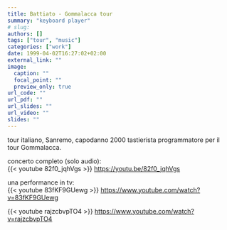 ```yaml
---
title: Battiato - Gommalacca tour
summary: "keyboard player"
# slug: 
authors: []
tags: ["tour", "music"]
categories: ["work"]
date: 1999-04-02T16:27:02+02:00
external_link: ""
image:
  caption: ""
  focal_point: ""
  preview_only: true
url_code: ""
url_pdf: ""
url_slides: ""
url_video: ""
slides: ""
---
```


tour italiano, Sanremo, capodanno 2000
tastierista programmatore per il tour Gommalacca.

concerto completo (solo audio):  
{{< youtube 82f0_jqhVgs >}}
https://youtu.be/82f0_jqhVgs

una performance in tv:  
{{< youtube 83fKF9GUewg >}}
https://www.youtube.com/watch?v=83fKF9GUewg

{{< youtube rajzcbvpTO4 >}}
https://www.youtube.com/watch?v=rajzcbvpTO4

